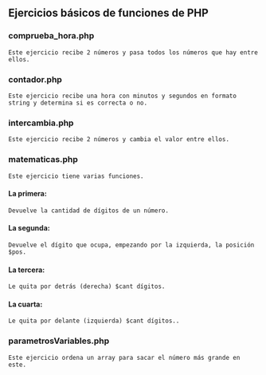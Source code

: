 ## Ejercicios básicos de funciones de PHP
### comprueba_hora.php
    Este ejercicio recibe 2 números y pasa todos los números que hay entre ellos.
### contador.php
    Este ejercicio recibe una hora con minutos y segundos en formato string y determina si es correcta o no.
### intercambia.php
    Este ejercicio recibe 2 números y cambia el valor entre ellos.
### matematicas.php
    Este ejercicio tiene varias funciones.
#### La primera:   
    Devuelve la cantidad de dígitos de un número.
#### La segunda:   
    Devuelve el dígito que ocupa, empezando por la izquierda, la posición $pos.
#### La tercera:   
    Le quita por detrás (derecha) $cant dígitos.
#### La cuarta:   
    Le quita por delante (izquierda) $cant dígitos..  
### parametrosVariables.php
    Este ejercicio ordena un array para sacar el número más grande en este.
